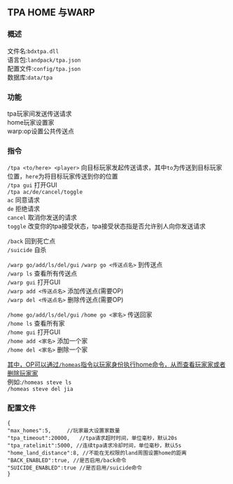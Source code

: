 ## TPA HOME 与WARP
### 概述
文件名:`bdxtpa.dll`  
语言包:`landpack/tpa.json`  
配置文件:`config/tpa.json`  
数据库:`data/tpa`

### 功能
tpa玩家间发送传送请求  
home玩家设置家  
warp:op设置公共传送点  

### 指令
`/tpa <to/here> <player>` 向目标玩家发起传送请求，其中`to`为传送到目标玩家位置，`here`为将目标玩家传送到你的位置    
`/tpa gui` 打开GUI  
`/tpa ac/de/cancel/toggle`  
`ac` 同意请求  
`de` 拒绝请求  
`cancel` 取消你发送的请求  
`toggle` 改变你的tpa接受状态，tpa接受状态指是否允许别人向你发送请求

`/back` 回到死亡点  
`/suicide` 自杀

`/warp go/add/ls/del/gui`
`/warp go <传送点名>` 到传送点  
`/warp ls` 查看所有传送点  
`/warp gui` 打开GUI  
`/warp add <传送点名>` 添加传送点(需要OP)  
`/warp del <传送点名>` 删除传送点(需要OP)

`/home go/add/ls/del/gui`
`/home go <家名>` 传送回家  
`/home ls` 查看所有家  
`/home gui` 打开GUI  
`/home add <家名>` 添加一个家  
`/home del <家名>` 删除一个家

<u>其中，OP可以通过`/homeas`指令以玩家身份执行home命令，从而查看玩家家或者删除玩家家</u>  
例如:`/homeas steve ls`  
`/homeas steve del jia`

### 配置文件
```
{
"max_homes":5,     //玩家最大设置家数量
"tpa_timeout":20000,   //tpa请求超时时间，单位毫秒，默认20s
"tpa_ratelimit":5000, //连续tpa请求冷却时间，单位毫秒，默认5s
"home_land_distance":8, //不能在无权限的land周围设置home的距离
"BACK_ENABLED":true, //是否启用/back命令
"SUICIDE_ENABLED":true //是否启用/suicide命令
}
```